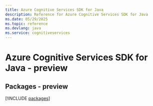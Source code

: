 ```yaml
---
title: Azure Cognitive Services SDK for Java
description: Reference for Azure Cognitive Services SDK for Java
ms.date: 05/29/2025
ms.topic: reference
ms.devlang: java
ms.service: cognitiveservices
---
```

# Azure Cognitive Services SDK for Java - preview
## Packages - preview
[!INCLUDE [packages](cognitive-services-index.md)]
